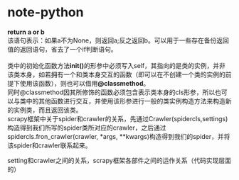 # note-python
<strong>return a or b</strong>
<br>
该语句表示：如果a不为None，则返回a;反之返回b。可以用于一些存在备份返回值的返回语句，省去了一个if判断语句。
<br><br>
类中的初始化函数方法<strong>__init__()</strong>的形参中必须写入self，其指向的是类的实例，并非该类本身，如若拥有一个和类本身交互的函数（即可以在不创建一个类的实例的前提下使用该函数），则也可以借用<strong>@classmethod</strong>。<br>
同时@classmethod因其所修饰的函数必须包含表示类本身的cls形参，所以也可以与类中的其他函数进行交互，并使用该形参进行一般的类实例构造方法来构造新的实例类，而且返回该类。<br>
scrapy框架中关于spider和crawler的关系，先通过Crawler(spidercls,settings)构造得到我们所写的spider类所对应的crawler，之后通过spidercls.fron_crawler(crawler, *args, **kwargs)构造得到我们的spider，并将该spider和crawler联系起来。<br>

setting和crawler之间的关系，scrapy框架各部件之间的运作关系（代码实现层面的）
